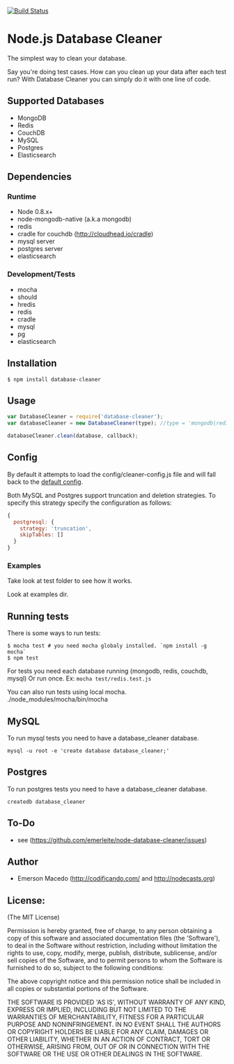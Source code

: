 [![Build Status](https://secure.travis-ci.org/emerleite/node-database-cleaner.png)](http://travis-ci.org/emerleite/node-database-cleaner)

Node.js Database Cleaner
========================
The simplest way to clean your database. 

Say you're doing test cases. How can you clean up your data after each
test run? With Database Cleaner you can simply do it with one line of code.

Supported Databases
-------------------
* MongoDB
* Redis
* CouchDB
* MySQL
* Postgres
* Elasticsearch

Dependencies
------------

### Runtime
* Node 0.8.x+
* node-mongodb-native (a.k.a mongodb)
* redis
* cradle for couchdb (<http://cloudhead.io/cradle>)
* mysql server
* postgres server
* elasticsearch

### Development/Tests
* mocha
* should
* hredis
* redis
* cradle
* mysql
* pg
* elasticsearch

Installation
-----------
```shell
$ npm install database-cleaner
```

Usage
------
```javascript
var DatabaseCleaner = require('database-cleaner');
var databaseCleaner = new DatabaseCleaner(type); //type = 'mongodb|redis|couchdb'

databaseCleaner.clean(database, callback);
```


Config
------
By default it attempts to load the config/cleaner-config.js file and will fall back to the [default config](https://github.com/emerleite/node-database-cleaner/blob/master/config/cleaner-config.js).

Both MySQL and Postgres support truncation and deletion strategies. To specify this strategy specify
the configuration as follows:

```javascript
{
  postgresql: {
    strategy: 'truncation',
    skipTables: []
  }
}
```

### Examples
Take look at test folder to see how it works.

Look at examples dir.

Running tests
-------------
There is some ways to run tests:

```shell
$ mocha test # you need mocha globaly installed. `npm install -g mocha`
$ npm test
```

For tests you need each database running (mongodb, redis, couchdb, mysql)
Or run once. Ex: `mocha test/redis.test.js`

You can also run tests using local mocha. ./node_modules/mocha/bin/mocha

MySQL
-----

To run mysql tests you need to have a database_cleaner database.

```
mysql -u root -e 'create database database_cleaner;'
```

Postgres
--------

To run postgres tests you need to have a database_cleaner database.

```
createdb database_cleaner
```

To-Do
-----
* see (<https://github.com/emerleite/node-database-cleaner/issues>)

Author
------

* Emerson Macedo (<http://codificando.com/> and <http://nodecasts.org>)

License:
--------

(The MIT License)

Permission is hereby granted, free of charge, to any person obtaining
a copy of this software and associated documentation files (the
'Software'), to deal in the Software without restriction, including
without limitation the rights to use, copy, modify, merge, publish,
distribute, sublicense, and/or sell copies of the Software, and to
permit persons to whom the Software is furnished to do so, subject to
the following conditions:

The above copyright notice and this permission notice shall be
included in all copies or substantial portions of the Software.

THE SOFTWARE IS PROVIDED 'AS IS', WITHOUT WARRANTY OF ANY KIND,
EXPRESS OR IMPLIED, INCLUDING BUT NOT LIMITED TO THE WARRANTIES OF
MERCHANTABILITY, FITNESS FOR A PARTICULAR PURPOSE AND NONINFRINGEMENT.
IN NO EVENT SHALL THE AUTHORS OR COPYRIGHT HOLDERS BE LIABLE FOR ANY
CLAIM, DAMAGES OR OTHER LIABILITY, WHETHER IN AN ACTION OF CONTRACT,
TORT OR OTHERWISE, ARISING FROM, OUT OF OR IN CONNECTION WITH THE
SOFTWARE OR THE USE OR OTHER DEALINGS IN THE SOFTWARE.
